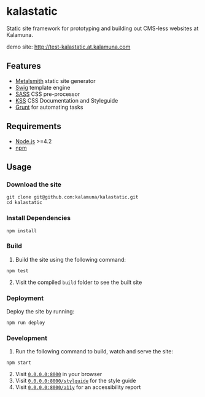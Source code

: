 kalastatic
==========

Static site framework for prototyping and building out CMS-less websites at Kalamuna.

demo site: http://test-kalastatic.at.kalamuna.com

## Features

* [Metalsmith](http://www.metalsmith.io) static site generator
* [Swig](https://paularmstrong.github.io/swig/) template engine
* [SASS](http://sass-lang.com) CSS pre-processor
* [KSS](http://warpspire.com/kss/) CSS Documentation and Styleguide
* [Grunt](http://http://gruntjs.com/) for automating tasks


## Requirements

* [Node.js](http://nodejs.org/) >=4.2
* [npm](http://npmjs.org)


## Usage

### Download the site

    git clone git@github.com:kalamuna/kalastatic.git
    cd kalastatic


### Install Dependencies

    npm install


### Build

1. Build the site using the following command:

  ```
  npm test
  ```

2. Visit the compiled `build` folder to see the built site


### Deployment

Deploy the site by running:
  ```
  npm run deploy
  ```

### Development

1. Run the following command to build, watch and serve the site:

  ```
  npm start
  ```

2. Visit [`0.0.0.0:8000`](http://0.0.0.0:8000) in your browser
3. Visit [`0.0.0.0:8000/stylguide`](http://0.0.0.0:8000/styleguide) for the style guide
4. Visit [`0.0.0.0:8000/a11y`](http://0.0.0.0:8000/a11y) for an accessibility report
